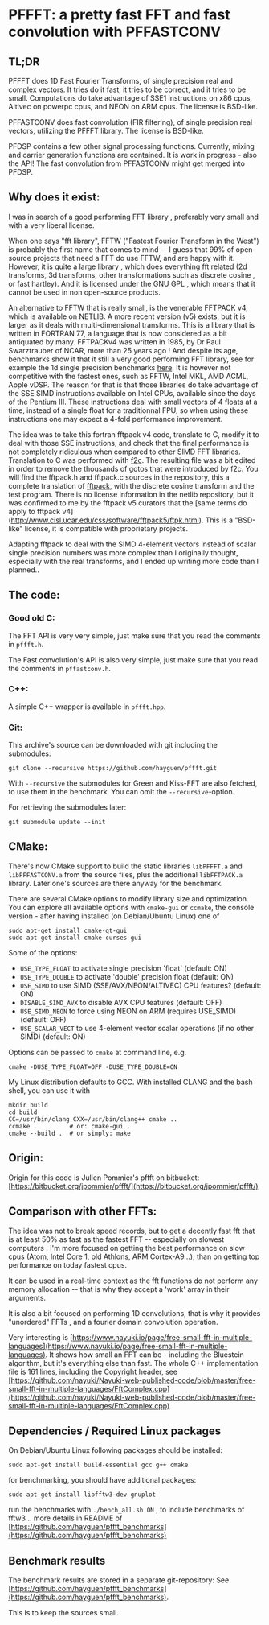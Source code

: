 # PFFFT: a pretty fast FFT and fast convolution with PFFASTCONV

## TL;DR

PFFFT does 1D Fast Fourier Transforms, of single precision real and
complex vectors. It tries do it fast, it tries to be correct, and it
tries to be small. Computations do take advantage of SSE1 instructions
on x86 cpus, Altivec on powerpc cpus, and NEON on ARM cpus. The
license is BSD-like.


PFFASTCONV does fast convolution (FIR filtering), of single precision 
real vectors, utilizing the PFFFT library. The license is BSD-like.

PFDSP contains a few other signal processing functions.
Currently, mixing and carrier generation functions are contained.
It is work in progress - also the API!
The fast convolution from PFFASTCONV might get merged into PFDSP.


## Why does it exist:

I was in search of a good performing FFT library , preferably very
small and with a very liberal license.

When one says "fft library", FFTW ("Fastest Fourier Transform in the
West") is probably the first name that comes to mind -- I guess that
99% of open-source projects that need a FFT do use FFTW, and are happy
with it. However, it is quite a large library , which does everything
fft related (2d transforms, 3d transforms, other transformations such
as discrete cosine , or fast hartley). And it is licensed under the
GNU GPL , which means that it cannot be used in non open-source
products.

An alternative to FFTW that is really small, is the venerable FFTPACK
v4, which is available on NETLIB. A more recent version (v5) exists,
but it is larger as it deals with multi-dimensional transforms. This
is a library that is written in FORTRAN 77, a language that is now
considered as a bit antiquated by many. FFTPACKv4 was written in 1985,
by Dr Paul Swarztrauber of NCAR, more than 25 years ago ! And despite
its age, benchmarks show it that it still a very good performing FFT
library, see for example the 1d single precision benchmarks
[here](http://www.fftw.org/speed/opteron-2.2GHz-32bit/). It is however not
competitive with the fastest ones, such as FFTW, Intel MKL, AMD ACML,
Apple vDSP. The reason for that is that those libraries do take
advantage of the SSE SIMD instructions available on Intel CPUs,
available since the days of the Pentium III. These instructions deal
with small vectors of 4 floats at a time, instead of a single float
for a traditionnal FPU, so when using these instructions one may expect
a 4-fold performance improvement.

The idea was to take this fortran fftpack v4 code, translate to C,
modify it to deal with those SSE instructions, and check that the
final performance is not completely ridiculous when compared to other
SIMD FFT libraries. Translation to C was performed with [f2c](
http://www.netlib.org/f2c/). The resulting file was a bit edited in
order to remove the thousands of gotos that were introduced by
f2c. You will find the fftpack.h and fftpack.c sources in the
repository, this a complete translation of [fftpack](
http://www.netlib.org/fftpack/), with the discrete cosine transform
and the test program. There is no license information in the netlib
repository, but it was confirmed to me by the fftpack v5 curators that
the [same terms do apply to fftpack v4]
(http://www.cisl.ucar.edu/css/software/fftpack5/ftpk.html). This is a
"BSD-like" license, it is compatible with proprietary projects.

Adapting fftpack to deal with the SIMD 4-element vectors instead of
scalar single precision numbers was more complex than I originally
thought, especially with the real transforms, and I ended up writing
more code than I planned..


## The code:

### Good old C:
The FFT API is very very simple, just make sure that you read the comments in `pffft.h`.

The Fast convolution's API is also very simple, just make sure that you read the comments 
in `pffastconv.h`.

### C++:
A simple C++ wrapper is available in `pffft.hpp`.


### Git:
This archive's source can be downloaded with git including the submodules:
```
git clone --recursive https://github.com/hayguen/pffft.git
```

With `--recursive` the submodules for Green and Kiss-FFT are also fetched,
to use them in the benchmark. You can omit the `--recursive`-option.

For retrieving the submodules later:
```
git submodule update --init
```


## CMake:
There's now CMake support to build the static libraries `libPFFFT.a` 
and `libPFFASTCONV.a` from the source files, plus the additional 
`libFFTPACK.a` library. Later one's sources are there anyway for the benchmark.

There are several CMake options to modify library size and optimization.
You can explore all available options with `cmake-gui` or `ccmake`,
the console version - after having installed (on Debian/Ubuntu Linux) one of
```
sudo apt-get install cmake-qt-gui
sudo apt-get install cmake-curses-gui
```

Some of the options:
* `USE_TYPE_FLOAT` to activate single precision 'float' (default: ON)
* `USE_TYPE_DOUBLE` to activate 'double' precision float (default: ON)
* `USE_SIMD` to use SIMD (SSE/AVX/NEON/ALTIVEC) CPU features? (default: ON)
* `DISABLE_SIMD_AVX` to disable AVX CPU features (default: OFF)
* `USE_SIMD_NEON` to force using NEON on ARM (requires USE_SIMD) (default: OFF)
* `USE_SCALAR_VECT` to use 4-element vector scalar operations (if no other SIMD) (default: ON)

Options can be passed to `cmake` at command line, e.g.
```
cmake -DUSE_TYPE_FLOAT=OFF -DUSE_TYPE_DOUBLE=ON
```

My Linux distribution defaults to GCC. With installed CLANG and the bash shell, you can use it with
```
mkdir build
cd build
CC=/usr/bin/clang CXX=/usr/bin/clang++ cmake ..
ccmake .         # or: cmake-gui .
cmake --build .  # or simply: make
```


## Origin:
Origin for this code is Julien Pommier's pffft on bitbucket:
[https://bitbucket.org/jpommier/pffft/](https://bitbucket.org/jpommier/pffft/)


## Comparison with other FFTs:

The idea was not to break speed records, but to get a decently fast
fft that is at least 50% as fast as the fastest FFT -- especially on
slowest computers . I'm more focused on getting the best performance
on slow cpus (Atom, Intel Core 1, old Athlons, ARM Cortex-A9...), than
on getting top performance on today fastest cpus.

It can be used in a real-time context as the fft functions do not
perform any memory allocation -- that is why they accept a 'work'
array in their arguments.

It is also a bit focused on performing 1D convolutions, that is why it
provides "unordered" FFTs , and a fourier domain convolution
operation.

Very interesting is [https://www.nayuki.io/page/free-small-fft-in-multiple-languages](https://www.nayuki.io/page/free-small-fft-in-multiple-languages).
It shows how small an FFT can be - including the Bluestein algorithm, but it's everything else than fast.
The whole C++ implementation file is 161 lines, including the Copyright header, see
[https://github.com/nayuki/Nayuki-web-published-code/blob/master/free-small-fft-in-multiple-languages/FftComplex.cpp](https://github.com/nayuki/Nayuki-web-published-code/blob/master/free-small-fft-in-multiple-languages/FftComplex.cpp)

## Dependencies / Required Linux packages

On Debian/Ubuntu Linux following packages should be installed:

```
sudo apt-get install build-essential gcc g++ cmake
```

for benchmarking, you should have additional packages:
```
sudo apt-get install libfftw3-dev gnuplot
```

run the benchmarks with `./bench_all.sh ON` , to include benchmarks of fftw3 ..
more details in README of [https://github.com/hayguen/pffft_benchmarks](https://github.com/hayguen/pffft_benchmarks)


## Benchmark results

The benchmark results are stored in a separate git-repository:
See [https://github.com/hayguen/pffft_benchmarks](https://github.com/hayguen/pffft_benchmarks).

This is to keep the sources small.

